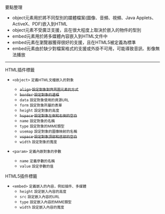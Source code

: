 要點整理
- object元素用於將不同型別的媒體檔案(圖像、音頻、視頻、Java Applets、ActiveX、PDF)嵌入到HTML
- object元素不受廣泛支援，且在很大程度上取決於嵌入的物件的型別
- embed元素用於將多媒體內容嵌入到HTML文件中
- embed元素在瀏覽器獲得很好的支援，且在HTML5被定義為標準
- embed元素由於缺少對檔案格式的支援或外掛不可用，可能導致音訊、影像無法播放

---

HTML插件標籤
- `<object>` <small>定義HTML文檔嵌入的對象</small>
	- <s>`align` <small>設定對象對齊周圍元素的方式</small></s>
	- <s>`border` <small>設定對象的邊框</small></s>
	- `data` <small>設定對象使用的資源URL</small>
	- `form` <small>設定對象所屬的表單</small>
	- `height` <small>設定對象的高度</small>
	- <s>`hspace` <small>設定對象左側和右側的空白</small></s>
	- `name` <small>設定對象的名稱</small>
	- `type` <small>設定對象的MIME類型</small>
	- `usemap` <small>設定對象的圖像映射的名稱</small>
	- <s>`vspace` <small>設定對象頂部和底部的空白</small></s>
	- `width` <small>設定對象的寬度</small>

- `<param>` <small>定義內嵌對象的參數</small>
	- `name` <small>定義參數的名稱</small>
	- `value` <small>設定參數的值</small>

HTML5插件標籤
- `<embed>` <small>定義嵌入的內容，例如插件、多媒體</small>
	- `height` <small>設定嵌入內容的高度</small>
	- `src` <small>設定嵌入內容的URL</small>
	- `type` <small>設定嵌入內容的MIME類型</small>
	- `width` <small>設定嵌入內容的寬度</small>